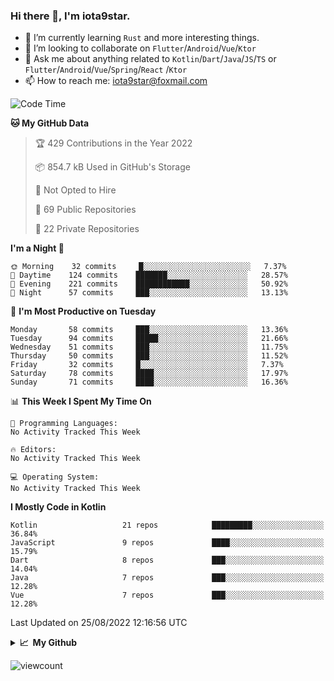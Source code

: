 ### Hi there 👋, I'm iota9star.

- 🌱 I’m currently learning `Rust` and more interesting things.
- 👯 I’m looking to collaborate on `Flutter`/`Android`/`Vue`/`Ktor`
- 💬 Ask me about anything related to `Kotlin`/`Dart`/`Java`/`JS`/`TS` or `Flutter`/`Android`/`Vue`/`Spring`/`React`
  /`Ktor`
- 📫 How to reach me: [iota9star@foxmail.com](iota9star@foxmail.com)



<!--START_SECTION:waka-->
![Code Time](http://img.shields.io/badge/Code%20Time-3%2C090%20hrs%2054%20mins-blue)

**🐱 My GitHub Data** 

> 🏆 429 Contributions in the Year 2022
 > 
> 📦 854.7 kB Used in GitHub's Storage 
 > 
> 🚫 Not Opted to Hire
 > 
> 📜 69 Public Repositories 
 > 
> 🔑 22 Private Repositories  
 > 
**I'm a Night 🦉** 

```text
🌞 Morning    32 commits     █░░░░░░░░░░░░░░░░░░░░░░░░   7.37% 
🌆 Daytime    124 commits    ███████░░░░░░░░░░░░░░░░░░   28.57% 
🌃 Evening    221 commits    ████████████░░░░░░░░░░░░░   50.92% 
🌙 Night      57 commits     ███░░░░░░░░░░░░░░░░░░░░░░   13.13%

```
📅 **I'm Most Productive on Tuesday** 

```text
Monday       58 commits     ███░░░░░░░░░░░░░░░░░░░░░░   13.36% 
Tuesday      94 commits     █████░░░░░░░░░░░░░░░░░░░░   21.66% 
Wednesday    51 commits     ███░░░░░░░░░░░░░░░░░░░░░░   11.75% 
Thursday     50 commits     ███░░░░░░░░░░░░░░░░░░░░░░   11.52% 
Friday       32 commits     █░░░░░░░░░░░░░░░░░░░░░░░░   7.37% 
Saturday     78 commits     ████░░░░░░░░░░░░░░░░░░░░░   17.97% 
Sunday       71 commits     ████░░░░░░░░░░░░░░░░░░░░░   16.36%

```


📊 **This Week I Spent My Time On** 

```text
💬 Programming Languages: 
No Activity Tracked This Week

🔥 Editors: 
No Activity Tracked This Week

💻 Operating System: 
No Activity Tracked This Week

```

**I Mostly Code in Kotlin** 

```text
Kotlin                   21 repos            █████████░░░░░░░░░░░░░░░░   36.84% 
JavaScript               9 repos             ████░░░░░░░░░░░░░░░░░░░░░   15.79% 
Dart                     8 repos             ███░░░░░░░░░░░░░░░░░░░░░░   14.04% 
Java                     7 repos             ███░░░░░░░░░░░░░░░░░░░░░░   12.28% 
Vue                      7 repos             ███░░░░░░░░░░░░░░░░░░░░░░   12.28%

```



 Last Updated on 25/08/2022 12:16:56 UTC
<!--END_SECTION:waka-->

<details>
  <summary><b>📈&nbsp;&nbsp;My Github</b></summary>
  <br>
  <img src='https://github-profile-trophy.vercel.app/?username=iota9star'>
  <img src='https://bad-apple-github-readme.vercel.app/api?show_bg=1&username=iota9star&hide_title=true'>
  <img src='http://cr-skills-chart-widget.azurewebsites.net/api/api?username=iota9star'>
</details>


![viewcount](https://count.getloli.com/get/@iota9star?theme=rule34)
